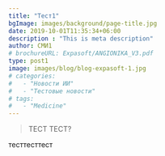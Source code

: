 ```yaml
---
title: "Тест1"
bgImage: images/background/page-title.jpg
date: 2019-10-01T11:35:34+06:00
description : "This is meta description"
author: СМИ1
# brochureURL: Expasoft/ANGIONIKA_V3.pdf
type: post1
image: images/blog/blog-expasoft-1.jpg
# categories: 
#   - "Новости ИИ"
#   - "Тестовые новости"
# tags:
#   - "Medicine"
---
```


>ТЕСТ ТЕСТ?

тесттесттест 
